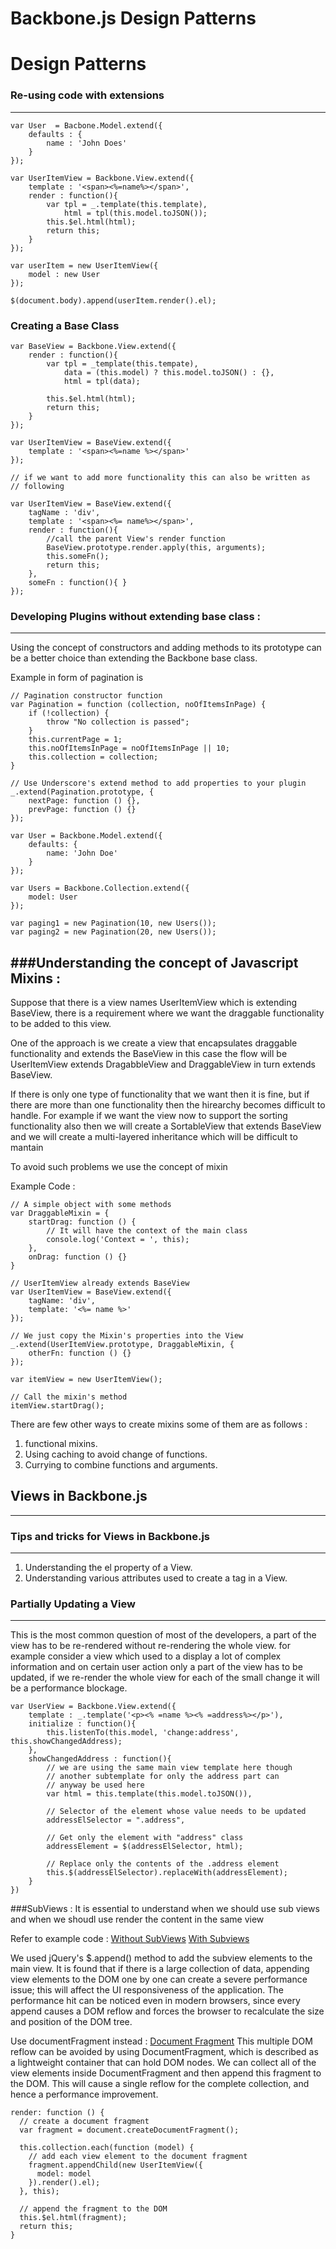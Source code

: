 # Backbone.js Design Patterns
Design Patterns
==============================

### Re-using code with extensions
-----------------------------------------------
```
var User  = Bacbone.Model.extend({
	defaults : {
		name : 'John Does'
	}
});

var UserItemView = Backbone.View.extend({
	template : '<span><%=name%></span>',
	render : function(){
		var tpl = _.template(this.template),
			html = tpl(this.model.toJSON());
		this.$el.html(html);
		return this;
	}
});

var userItem = new UserItemView({
	model : new User
});

$(document.body).append(userItem.render().el);

```

### Creating a Base Class

```
var BaseView = Backbone.View.extend({
	render : function(){
		var tpl = _template(this.tempate),
			data = (this.model) ? this.model.toJSON() : {},
			html = tpl(data);

		this.$el.html(html);
		return this;
	}
});

var UserItemView = BaseView.extend({
	template : '<span><%=name %></span>'
});

// if we want to add more functionality this can also be written as 
// following

var UserItemView = BaseView.extend({
	tagName : 'div',
	template : '<span><%= name%></span>',
	render : function(){
		//call the parent View's render function
		BaseView.prototype.render.apply(this, arguments);
		this.someFn();
		return this;
	},
	someFn : function(){ }
});

```

### Developing Plugins without extending base class : 
--------------------------------------------------------

Using the concept of constructors and adding methods to its prototype can be a 	better choice than extending the Backbone base class. 

Example in form of pagination is 

```
// Pagination constructor function
var Pagination = function (collection, noOfItemsInPage) {
  	if (!collection) {
    	throw "No collection is passed";
  	}
  	this.currentPage = 1;
  	this.noOfItemsInPage = noOfItemsInPage || 10;
  	this.collection = collection;
}

// Use Underscore's extend method to add properties to your plugin
_.extend(Pagination.prototype, {
  	nextPage: function () {},
  	prevPage: function () {}
});

var User = Backbone.Model.extend({
  	defaults: {
    	name: 'John Doe'
  	}
});

var Users = Backbone.Collection.extend({
  	model: User
});

var paging1 = new Pagination(10, new Users());
var paging2 = new Pagination(20, new Users());

``` 

###Understanding the concept of Javascript Mixins : 
-------------------------------------------------------

Suppose that there is a view names UserItemView which is extending BaseView, there is a requirement where we want the draggable functionality to be added to this view. 

One of the approach is we create a view that encapsulates draggable functionality and extends the BaseView in this case the flow will be UserItemView extends DragabbleView and DraggableView in turn extends BaseView.

If there is only one type of functionality that we want then it is fine, but if there are more than one functionality then the hirearchy becomes difficult to handle. For example if we want the view now to support the sorting functionality also then we will create a SortableView that extends BaseView and we will create a multi-layered inheritance which will be difficult to mantain

To avoid such problems we use the concept of mixin 

Example Code : 
```
// A simple object with some methods
var DraggableMixin = {
	startDrag: function () {
    	// It will have the context of the main class 
    	console.log('Context = ', this);
  	},
  	onDrag: function () {}
}

// UserItemView already extends BaseView
var UserItemView = BaseView.extend({
  	tagName: 'div',
  	template: '<%= name %>'
});

// We just copy the Mixin's properties into the View
_.extend(UserItemView.prototype, DraggableMixin, {
  	otherFn: function () {}
});

var itemView = new UserItemView();

// Call the mixin's method
itemView.startDrag();

```

There are few other ways to create mixins some of them are as follows :

1. functional mixins.
2. Using caching to avoid change of functions.
3. Currying to combine functions and arguments.

## Views in Backbone.js
---------------------------------

### Tips and tricks for Views in Backbone.js
----------------------------------------------
1. Understanding the el property of a View.
2. Understanding various attributes used to create a tag in a View.

### Partially Updating a View
----------------------------------

This is the most common question of most of the developers, a part of the view has to be re-rendered without re-rendering the whole view. for example consider a view which used to a display a lot of complex information and on certain user action only a part of the view has to be updated, if we re-render the whole view for each of the small change it will be a performance blockage. 

```
var UserView = Backbone.View.extend({
	template : _.template('<p><% =name %><% =address%></p>'),
	initialize : function(){
		this.listenTo(this.model, 'change:address', this.showChangedAddress);
	},
	showChangedAddress : function(){
		// we are using the same main view template here though 
  		// another subtemplate for only the address part can 
  		// anyway be used here
  		var html = this.template(this.model.toJSON()),

    	// Selector of the element whose value needs to be updated
    	addressElSelector = ".address",

    	// Get only the element with "address" class
    	addressElement = $(addressElSelector, html);  

  		// Replace only the contents of the .address element
  		this.$(addressElSelector).replaceWith(addressElement);
	}
})
```

###SubViews : 
It is essential to understand when we should use sub views and when we shoudl use render the content in the same view

Refer to example code : 
[Without SubViews](http://jsbin.com/yimori/18/edit?html,js,output)
[With Subviews](http://jsbin.com/vipife/12/edit?html,js,output)

We used jQuery's $.append() method to add the subview elements to the main view. It is found that if there is a large collection of data, appending view elements to the DOM one by one can create a severe performance issue; this will affect the UI responsiveness of the application. The performance hit can be noticed even in modern browsers, since every append causes a DOM reflow and forces the browser to recalculate the size and position of the DOM tree.

Use documentFragment instead : 
[Document Fragment](http://ejohn.org/blog/dom-documentfragments)
This multiple DOM reflow can be avoided by using DocumentFragment, which is described as a lightweight container that can hold DOM nodes. We can collect all of the view elements inside DocumentFragment and then append this fragment to the DOM. This will cause a single reflow for the complete collection, and hence a performance improvement.

```
render: function () {
  // create a document fragment
  var fragment = document.createDocumentFragment();

  this.collection.each(function (model) {
    // add each view element to the document fragment
    fragment.appendChild(new UserItemView({
      model: model
    }).render().el);
  }, this);

  // append the fragment to the DOM
  this.$el.html(fragment);
  return this;
}
```